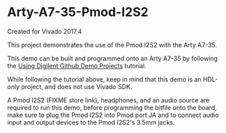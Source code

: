 # Arty-A7-35-Pmod-I2S2
Created for Vivado 2017.4

This project demonstrates the use of the Pmod I2S2 with the Arty A7-35.

This demo can be built and programmed onto an Arty A7-35 by following the [Using Digilent Github Demo Projects](https://reference.digilentinc.com/learn/programmable-logic/tutorials/github-demos/start) tutorial.

While following the tutorial above, keep in mind that this demo is an HDL-only project, and does not use Vivado SDK.

A Pmod I2S2 (FIXME store link), headphones, and an audio source are required to run this demo, before programming the bitfile onto the board, make sure to plug the Pmod I2S2 into Pmod port JA and to connect audio input and output devices to the Pmod I2S2's 3.5mm jacks.